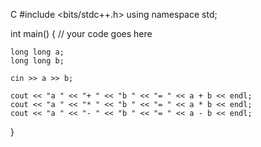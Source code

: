 C
#include <bits/stdc++.h>
using namespace std;

int main() {
	// your code goes here
	
	long long a;
	long long b;
	
	cin >> a >> b;
	
	cout << "a " << "+ " << "b " << "= " << a + b << endl;
	cout << "a " << "* " << "b " << "= " << a * b << endl;
	cout << "a " << "- " << "b " << "= " << a - b << endl;
}
